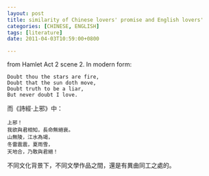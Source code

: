 ```yaml
---
layout: post
title: similarity of Chinese lovers' promise and English lovers'
categories: [CHINESE, ENGLISH]
tags: [literature]
date: 2011-04-03T10:59:00+0800

---
```


from Hamlet Act 2 scene 2. In modern form:  


    Doubt thou the stars are fire,
    Doubt that the sun doth move,
    Doubt truth to be a liar,
    But never doubt I love.

  
而《詩經·上邪》中：  


    上邪！
    我欲與君相知，長命無絕衰。
    山無陵，江水為竭，
    冬雷震震，夏雨雪，
    天地合，乃敢與君絕！

  
不同文化背景下，不同文學作品之間，還是有異曲同工之處的。